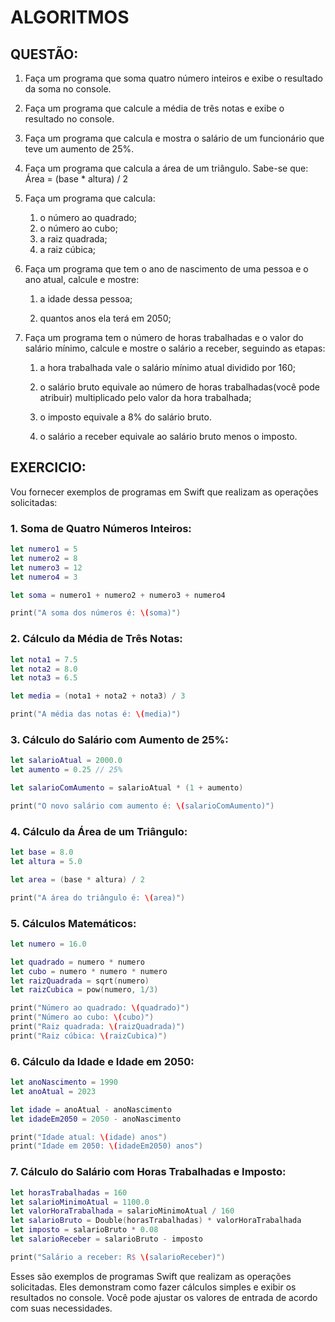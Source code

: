 # ALGORITMOS
## QUESTÃO:
1. Faça um programa que soma quatro número inteiros e exibe o resultado da soma no console.

2. Faça um programa que calcule a média de três notas e exibe o resultado no console.

3. Faça um programa que calcula e mostra o salário de um funcionário que teve um aumento de 25%.

4. Faça um programa que calcula a área de um triângulo. Sabe-se que: Área = (base * altura) / 2

5. Faça um programa que calcula:
    1. o número ao quadrado;
    2. o número ao cubo;
    3. a raiz quadrada;
    4. a raiz cúbica;

6. Faça um programa que tem o ano de nascimento de uma pessoa e o ano atual, calcule e mostre:

    1. a idade dessa pessoa;

    2. quantos anos ela terá em 2050;

7. Faça um programa tem o número de horas trabalhadas e o valor do salário mínimo, calcule e mostre o salário a receber, seguindo as etapas:

    1. a hora trabalhada vale o salário mínimo atual dividido por 160;

    2. o salário bruto equivale ao número de horas trabalhadas(você pode atribuir) multiplicado pelo valor da hora trabalhada;

    3. o imposto equivale a 8% do salário bruto.
    
    4. o salário a receber equivale ao salário bruto menos o imposto.

## EXERCICIO:
Vou fornecer exemplos de programas em Swift que realizam as operações solicitadas:

### 1. Soma de Quatro Números Inteiros:

```swift
let numero1 = 5
let numero2 = 8
let numero3 = 12
let numero4 = 3

let soma = numero1 + numero2 + numero3 + numero4

print("A soma dos números é: \(soma)")
```

### 2. Cálculo da Média de Três Notas:

```swift
let nota1 = 7.5
let nota2 = 8.0
let nota3 = 6.5

let media = (nota1 + nota2 + nota3) / 3

print("A média das notas é: \(media)")
```

### 3. Cálculo do Salário com Aumento de 25%:

```swift
let salarioAtual = 2000.0
let aumento = 0.25 // 25%

let salarioComAumento = salarioAtual * (1 + aumento)

print("O novo salário com aumento é: \(salarioComAumento)")
```

### 4. Cálculo da Área de um Triângulo:

```swift
let base = 8.0
let altura = 5.0

let area = (base * altura) / 2

print("A área do triângulo é: \(area)")
```

### 5. Cálculos Matemáticos:

```swift
let numero = 16.0

let quadrado = numero * numero
let cubo = numero * numero * numero
let raizQuadrada = sqrt(numero)
let raizCubica = pow(numero, 1/3)

print("Número ao quadrado: \(quadrado)")
print("Número ao cubo: \(cubo)")
print("Raiz quadrada: \(raizQuadrada)")
print("Raiz cúbica: \(raizCubica)")
```

### 6. Cálculo da Idade e Idade em 2050:

```swift
let anoNascimento = 1990
let anoAtual = 2023

let idade = anoAtual - anoNascimento
let idadeEm2050 = 2050 - anoNascimento

print("Idade atual: \(idade) anos")
print("Idade em 2050: \(idadeEm2050) anos")
```

### 7. Cálculo do Salário com Horas Trabalhadas e Imposto:

```swift
let horasTrabalhadas = 160
let salarioMinimoAtual = 1100.0
let valorHoraTrabalhada = salarioMinimoAtual / 160
let salarioBruto = Double(horasTrabalhadas) * valorHoraTrabalhada
let imposto = salarioBruto * 0.08
let salarioReceber = salarioBruto - imposto

print("Salário a receber: R$ \(salarioReceber)")
```

Esses são exemplos de programas Swift que realizam as operações solicitadas. Eles demonstram como fazer cálculos simples e exibir os resultados no console. Você pode ajustar os valores de entrada de acordo com suas necessidades.